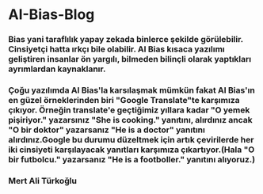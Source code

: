 # AI-Bias-Blog
###    Bias yani taraflılık yapay zekada binlerce şekilde görülebilir. Cinsiyetçi hatta ırkçı bile olabilir. AI Bias kısaca yazılımı geliştiren insanlar ön yargılı, bilmeden bilinçli olarak yaptıkları ayrımlardan kaynaklanır. 
###    Çoğu yazılımda AI Bias'la karsılaşmak mümkün fakat AI Bias'ın en güzel örneklerinden biri "Google Translate"te karşımıza çıkıyor. Örneğin translate'e geçtiğimiz yıllara kadar "O yemek pişiriyor." yazarsınız "She is cooking." yanıtını, alırdınız ancak "O bir doktor" yazarsanız "He is a doctor" yanıtını alırdınız.Google bu durumu düzeltmek için artık çevirilerde her iki cinsiyeti karşılayacak yanıtları karşımıza çıkartıyor.(Hala "O bir futbolcu." yazarsanız "He is a footboller." yanıtını alıyoruz.)
###    Mert Ali Türkoğlu
